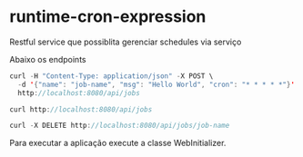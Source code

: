 # runtime-cron-expression
Restful service que possiblita gerenciar schedules via serviço

Abaixo os endpoints

```java
curl -H "Content-Type: application/json" -X POST \
  -d '{"name": "job-name", "msg": "Hello World", "cron": "* * * * *"}' \
  http://localhost:8080/api/jobs

curl http://localhost:8080/api/jobs

curl -X DELETE http://localhost:8080/api/jobs/job-name
```
Para executar a aplicação execute a classe WebInitializer.
